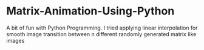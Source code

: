 # Matrix-Animation-Using-Python
A bit of fun with Python Programming. I tried applying linear interpolation for smooth image transition between n different randomly generated matrix like images

